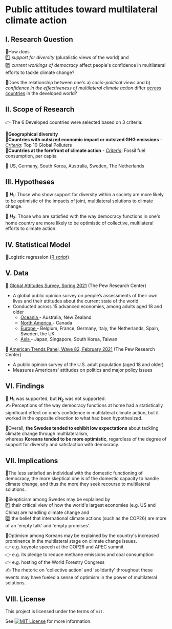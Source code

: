 # Public attitudes toward multilateral climate action



## I. Research Question

🔸How does <br> :one: *support for diversity* (pluralistic views of the world) and <br> :two: *current workings of democracy* affect people's confidence in multilateral efforts to tackle climate change?

🔸Does the relationship between one's a) *socio-political views* and b) *confidence in the effectiveness of multilateral climate action* differ <ins>*across* countries</ins> in the developed world?

## II. Scope of Research

:point_right: The 6 Developed countries were selected based on 3 criteria:


🔹**Geographical diversity** <br>
🔹**Countries with outsized economic impact or outsized GHG emissions** - <ins>*Criteria*</ins>: Top 10 Global Polluters  <br>
🔹**Countries at the forefront of climate action** - <ins>*Criteria*</ins>: Fossil fuel consumption, per capita

:triangular_flag_on_post: US, Germany, South Korea, Australia, Sweden, The Netherlands

## III. Hypotheses

🔸 **$H_1$**: Those who show support for diversity within a society are more likely to be optimistic of the impacts of joint, multilateral solutions to climate change.

🔸 **$H_2$**: Those who are satisfied with the way democracy functions in one's home country are more likely to be optimistic of collective, multilateral efforts to climate action.



## IV. Statistical Model

🔸Logistic regression ([R script](https://htmlpreview.github.io/?https://github.com/quinnei/Climate-Action/blob/main/2_R%20code%20script/Public-confidence-in-multilateral-climate-action_Kyuin-LEE.html))



## V. Data

:open_file_folder: [<ins>Global Attitudes Survey, Spring 2021</ins>](https://github.com/quinnei/Climate-Action/blob/main/1_Data/American%20Trends%20Panel%20(Wave%2082).sav) (The Pew Research Center)
-  A global public opinion survey on people’s assessments of their own lives and their attitudes about the current state of the world
-  Conducted across 15 advanced economies, among adults aged 18 and older
    - <ins> Oceania </ins> - Australia, New Zealand
    - <ins> North America </ins> - Canada
    - <ins> Europe </ins> - Belgium, France, Germany, Italy, the Netherlands, Spain, Sweden, the UK
    - <ins> Asia </ins> - Japan, Singapore, South Korea, Taiwan


:open_file_folder: [<ins>American Trends Panel, Wave 82, February 2021</ins>](https://github.com/quinnei/Climate-Action/blob/main/1_Data/Global%20Attitudes%20Survey%20(Spring%202021).sav) (The Pew Research Center)
- A public opinion survey of the U.S. adult population (aged 18 and older)
- Measures Americans' attitudes on politics and major policy issues 


## VI. Findings

🔸 **$H_1$** was supported, but **$H_2$** was not supported. <br> 
:writing_hand: Perceptions of the way democracy functions at home had a statistically significant effect on one's confidence in multilateral climate action, but it worked in the opposite direction to what had been hypothesized.

🔸Overall, **the Swedes tended to exhibit low expectations** about tackling climate change through multilateralism, <br> whereas **Koreans tended to be more optimistic**, regardless of the degree of support for diversity and satisfaction with democracy.


## VII. Implications

🔸The less satisfied an individual with the domestic functioning of democracy, the more skeptical one is of the domestic capacity to handle climate change, and thus the more they seek recourse to multilateral solutions.

🔸Skepticism among Swedes may be explained by <br> :one: their critical view of how the world's largest economies (e.g. US and China) are handling climate change and <br> :two: the belief that international climate actions (such as the COP26) are more of an 'empty talk' and 'empty promises'.

🔸Optimism among Koreans may be explained by the country's increased prominence in the multilateral stage on climate change issues. <br> 
:point_right: e.g. keynote speech at the COP26 and APEC summit <br>
:point_right: e.g. its pledge to reduce methane emissions and coal consumption <br>
:point_right: e.g. hosting of the World Forestry Congress <br>
:writing_hand: The rhetoric on 'collective action' and 'solidarity' throughout these events may have fueled a sense of optimism in the power of multilateral solutions.



## VIII. License

This project is licensed under the terms of `mit`.

See [![MIT License](https://img.shields.io/badge/License-MIT-yellow.svg)](https://opensource.org/licenses/MIT) for more information. 
